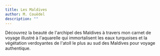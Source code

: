 ```yaml
---
title: Les Maldives
author: M. Couëdel
description: ""
---
```

Découvrez la beauté de l'archipel des Maldives à travers mon carnet de voyage illustré à l'aquarelle qui immortalisent les eaux turquoises et la végétation verdoyantes de l'atoll le plus au sud des Maldives pour voyage authentique.